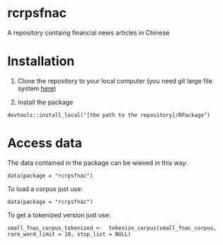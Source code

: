 # rcrpsfnac
A repository containg financial news articles in Chinese

# Installation

1. Clone the repository to your local computer (you need git large file system [here](https://git-lfs.github.com/))

2. Install the package

```
devtools::install_local("[the path to the repository]/RPackage")
```

# Access data
The data contained in the package can be wieved in this way:

```
data(package = "rcrpsfnac")
```

To load a corpus just use:

```
data(package = "rcrpsfnac")
```

To get a tokenized version just use:

```
small_fnac_corpus_tokenized <-  tokenize_corpus(small_fnac_corpus, rare_word_limit = 10, stop_list = NULL)
```


